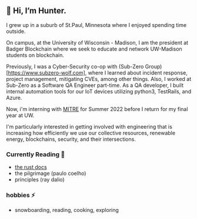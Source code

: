 ## 👋 Hi, I’m Hunter.

I grew up in a suburb of St.Paul, Minnesota where I enjoyed spending time outside.

On campus, at the University of Wisconsin - Madison, I am the president at Badger Blockchain where we seek to educate and network UW-Madison students on blockchain.

Previously, I was a Cyber-Security co-op with (Sub-Zero Group)[https://www.subzero-wolf.com], where I learned about incident response, project management, mitigating CVEs, among other things. Also, I worked at Sub-Zero as a Software QA Engineer part-time. As a QA developer, I built internal automation tools for our IoT devices utilizing python3, TestRails, and Azure.

Now, i'm interning with [MITRE](https://www.mitre.org) for Summer 2022 before I return for my final year at UW.

I'm particularly interested in getting involved with engineering that is increasing how efficiently we use our collective resources, renewable energy, blockchains, security, and their intersections. 

### Currently Reading 📕  
- [the rust docs](https://doc.rust-lang.org/book/) 
- the pilgrimage (paulo coelho)
- principles (ray dalio)

### hobbies ⚡️ 
- snowboarding, reading, cooking, exploring


